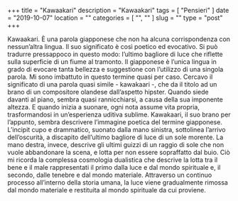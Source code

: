 +++
title = "Kawaakari"
description = "Kawaakari"
tags = [ "Pensieri" ]
date = "2019-10-07"
location = ""
categories = [
  "",
  ""
]
slug = ""
type = "post"
+++

Kawaakari. È una parola giapponese che non ha alcuna corrispondenza con nessun’altra lingua. Il suo significato è così poetico ed evocativo. Si può tradurre pressappoco in questo modo: l’ultimo bagliore di luce che riflette sulla superficie di un fiume al tramonto. Il giapponese è l’unica lingua in grado di evocare tanta bellezza e suggestione con l’utilizzo di una singola parola. Mi sono imbattuto in questo termine quasi per caso. Cercavo il significato di una parola quasi simile - kawakaari -, che da il titolo ad un brano di un compositore olandese dall’aspetto hipster. Quando siede davanti al piano, sembra quasi rannicchiarsi, a causa della sua imponente altezza. E quando inizia a suonare, ogni nota assume vita propria, trasformandosi in un’esperienza uditiva sublime. Kawakaari, il suo brano per l’appunto, sembra descrivere l’immagine poetica del termine giapponese. L’incipit cupo  e drammatico, suonato dalla mano sinistra, sottolinea l’arrivo dell’oscurità, a discapito dell’ultimo bagliore di luce di un sole morente. La mano destra, invece, descrive gli ultimi guizzi di un raggio di sole che non vuole abbandonare la scena, e lotta per non essere sopraffatto dal buio. Ciò mi ricorda la complessa cosmologia dualistica che descrive la lotta tra il bene e il male rappresentati il primo dalla luce e dal mondo spirituale e, il secondo, dalle tenebre e dal mondo materiale. Attraverso un continuo processo all’interno della storia umana, la luce viene gradualmente rimossa dal mondo materiale e restituita al mondo spirituale da cui proviene.

